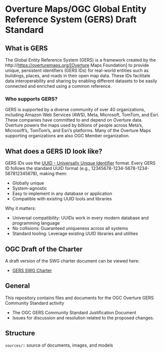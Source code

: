 # Overture Maps/OGC Global Entity Reference System (GERS) Draft Standard

## What is GERS

The Global Entity Reference System (GERS) is a framework created by the http://https://overturemaps.org/[Overture Maps Foundation] to provide unique, persistent identifiers (GERS IDs) for real-world entities such as buildings, places, and roads in their open map data. These IDs facilitate data interoperability and sharing by enabling different datasets to be easily connected and enriched using a common reference.

### Who supports GERS?

GERS is supported by a diverse community of over 40 organizations, including Amazon Web Services (AWS), Meta, Microsoft, TomTom, and Esri. These companies have committed to and depend on Overture data. Overture powers the maps used by billions of people across Meta’s, Microsoft’s, TomTom’s, and Esri’s platforms. Many of the Overture Maps supporting organizations are also OGC Member organization.

## What does a GERS ID look like?

GERS IDs use the [UUID - Universally Unique Identifier](https://en.wikipedia.org/wiki/Universally_unique_identifier) format. Every GERS ID follows the standard UUID format (e.g., 12345678-1234-5678-1234-567812345678), making them:

* Globally unique
* System-agnostic
* Easy to implement in any database or application
* Compatible with existing UUID tools and libraries

Why it matters:

* Universal compatibility: UUIDs work in every modern database and programming language
* No collisions: Guaranteed uniqueness across all systems
* Standard tooling: Leverage existing UUID libraries and utilities

## OGC Draft of the Charter

A draft version of the SWG charter document can be viewed here:

* [GERS SWG Charter](https://github.com/opengeospatial/Overture-Maps-GERS/blob/main/gers-swg-charter.adoc)

## General

This repository contains files and documents for the OGC Overture GERS Community Standard activity

* The OGC GERS Community Standard Justification Document
* Issues for discussion and resolution related to the proposed changes.

## Structure

`sources/`::
source of documents, images, and models
